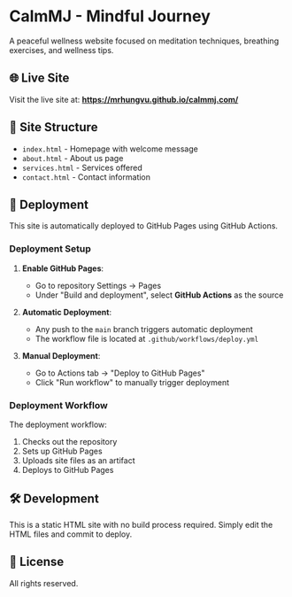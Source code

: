 # CalmMJ - Mindful Journey

A peaceful wellness website focused on meditation techniques, breathing exercises, and wellness tips.

## 🌐 Live Site

Visit the live site at: **https://mrhungvu.github.io/calmmj.com/**

## 📁 Site Structure

- `index.html` - Homepage with welcome message
- `about.html` - About us page
- `services.html` - Services offered
- `contact.html` - Contact information

## 🚀 Deployment

This site is automatically deployed to GitHub Pages using GitHub Actions.

### Deployment Setup

1. **Enable GitHub Pages**:
   - Go to repository Settings → Pages
   - Under "Build and deployment", select **GitHub Actions** as the source

2. **Automatic Deployment**:
   - Any push to the `main` branch triggers automatic deployment
   - The workflow file is located at `.github/workflows/deploy.yml`

3. **Manual Deployment**:
   - Go to Actions tab → "Deploy to GitHub Pages"
   - Click "Run workflow" to manually trigger deployment

### Deployment Workflow

The deployment workflow:
1. Checks out the repository
2. Sets up GitHub Pages
3. Uploads site files as an artifact
4. Deploys to GitHub Pages

## 🛠️ Development

This is a static HTML site with no build process required. Simply edit the HTML files and commit to deploy.

## 📝 License

All rights reserved.
